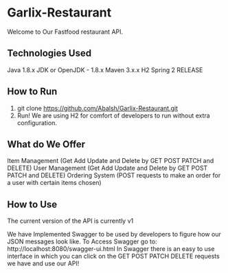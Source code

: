 
# Garlix-Restaurant

Welcome to Our Fastfood restaurant API.

Technologies Used
-------------------
Java 1.8.x
JDK or OpenJDK - 1.8.x
Maven 3.x.x
H2
Spring 2 RELEASE 

How to Run
------------

1. git clone https://github.com/Abalsh/Garlix-Restaurant.git
2. Run! 
We are using H2 for comfort of developers to run without extra configuration.

What do We Offer
----------------
Item Management (Get Add Update and Delete by GET POST PATCH and DELETE)
User Management (Get Add Update and Delete by GET POST PATCH and DELETE)
Ordering System (POST requests to make an order for a user with certain items chosen)

How to Use
-----------
The current version of the API is currently v1

We have Implemented Swagger to be used by developers to figure
how our JSON messages look like. To Access Swagger go to: http://localhost:8080/swagger-ui.html
In Swagger there is an easy to use interface in which you can click on the GET POST PATCH DELETE requests we have 
and use our API!

